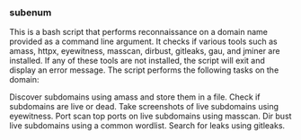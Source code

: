 ### subenum

This is a bash script that performs reconnaissance on a domain name provided as a command line argument. It checks if various tools such as amass, httpx, eyewitness, masscan, dirbust, gitleaks, gau, and jminer are installed. If any of these tools are not installed, the script will exit and display an error message. The script performs the following tasks on the domain:

Discover subdomains using amass and store them in a file.
Check if subdomains are live or dead.
Take screenshots of live subdomains using eyewitness.
Port scan top ports on live subdomains using masscan.
Dir bust live subdomains using a common wordlist.
Search for leaks using gitleaks.


